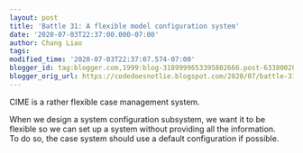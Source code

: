 ```yaml
---
layout: post
title: 'Battle 31: A flexible model configuration system'
date: '2020-07-03T22:37:00.000-07:00'
author: Chang Liao
tags:
modified_time: '2020-07-03T22:37:07.574-07:00'
blogger_id: tag:blogger.com,1999:blog-3189999653395802666.post-6338002019791293945
blogger_orig_url: https://codedoesnotlie.blogspot.com/2020/07/battle-31-flexible-model-configuration.html
---
```


CIME is a rather flexible case management system.<div>When we design a system 
configuration subsystem, we want it to be flexible so we can set up a system 
without providing all the information.<div>To do so, the case system should 
use a default configuration if possible. 